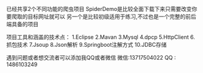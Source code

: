 已经共享2个不同功能的爬虫项目
SpiderDemo是比较全面下载下来只需要改变你要爬取的目标网址就可以
另一个是比较初级适用于练习,不过也是一个完整的前后端具备的项目

项目工具和涵盖的技术点：
  1.Eclipse
  2.Mavan
  3.Mysql
  4.dpcp
  5.HttpClient
  6.抓包技术
  7.Jsoup
  8.Json解析
  9.Springboot注解方式
  10.JDBC存储

遇到问题或者想交流者可以添加我QQ或者微信
微信:13717504022
QQ : 1486103249
